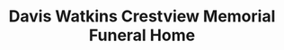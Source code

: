 ---
title: "Davis Watkins Crestview Memorial Funeral Home"
url: /crestview/davis-watkins-crestview-memorial-funeral-home/
shop: funeral directors
---